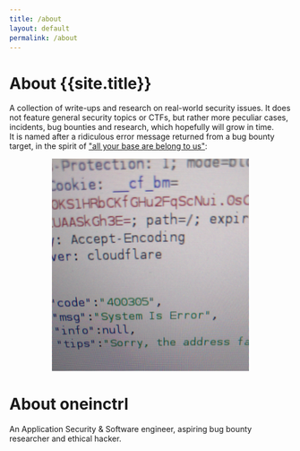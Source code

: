```yaml
---
title: /about
layout: default
permalink: /about
---
```


# About {{site.title}}
A collection of write-ups and research on real-world security issues. It does not feature general security topics or CTFs, but rather more peculiar cases, incidents, bug bounties and research, which hopefully will grow in time.\
It is named after a ridiculous error message returned from a bug bounty target, in the spirit of <a href="https://en.wikipedia.org/wiki/All_your_base_are_belong_to_us">"all your base are belong to us"</a>:

<div align="center">
<img src="assets/images/system-is-error-response.png" style="width:70%;height:auto;min-width:300px">
</div>

# About oneinctrl
An Application Security & Software engineer, aspiring bug bounty researcher and ethical hacker.
